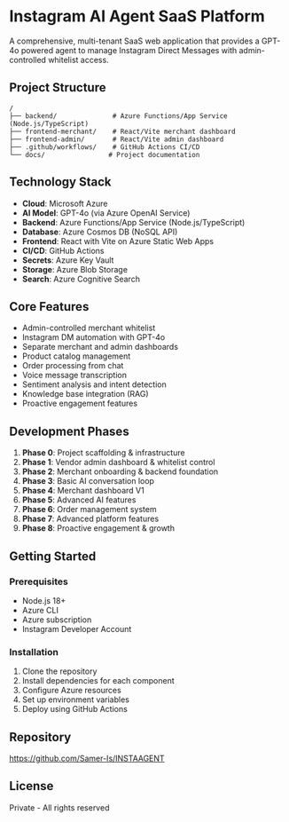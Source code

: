 # Instagram AI Agent SaaS Platform

A comprehensive, multi-tenant SaaS web application that provides a GPT-4o powered agent to manage Instagram Direct Messages with admin-controlled whitelist access.

## Project Structure

```
/
├── backend/              # Azure Functions/App Service (Node.js/TypeScript)
├── frontend-merchant/    # React/Vite merchant dashboard
├── frontend-admin/       # React/Vite admin dashboard
├── .github/workflows/    # GitHub Actions CI/CD
└── docs/                # Project documentation
```

## Technology Stack

- **Cloud**: Microsoft Azure
- **AI Model**: GPT-4o (via Azure OpenAI Service)
- **Backend**: Azure Functions/App Service (Node.js/TypeScript)
- **Database**: Azure Cosmos DB (NoSQL API)
- **Frontend**: React with Vite on Azure Static Web Apps
- **CI/CD**: GitHub Actions
- **Secrets**: Azure Key Vault
- **Storage**: Azure Blob Storage
- **Search**: Azure Cognitive Search

## Core Features

- Admin-controlled merchant whitelist
- Instagram DM automation with GPT-4o
- Separate merchant and admin dashboards
- Product catalog management
- Order processing from chat
- Voice message transcription
- Sentiment analysis and intent detection
- Knowledge base integration (RAG)
- Proactive engagement features

## Development Phases

1. **Phase 0**: Project scaffolding & infrastructure
2. **Phase 1**: Vendor admin dashboard & whitelist control
3. **Phase 2**: Merchant onboarding & backend foundation
4. **Phase 3**: Basic AI conversation loop
5. **Phase 4**: Merchant dashboard V1
6. **Phase 5**: Advanced AI features
7. **Phase 6**: Order management system
8. **Phase 7**: Advanced platform features
9. **Phase 8**: Proactive engagement & growth

## Getting Started

### Prerequisites

- Node.js 18+
- Azure CLI
- Azure subscription
- Instagram Developer Account

### Installation

1. Clone the repository
2. Install dependencies for each component
3. Configure Azure resources
4. Set up environment variables
5. Deploy using GitHub Actions

## Repository

https://github.com/Samer-Is/INSTAAGENT

## License

Private - All rights reserved 